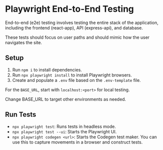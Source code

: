 # Playwright End-to-End Testing

End-to-end (e2e) testing involves testing the entire stack of the application, including the frontend (react-app), API (express-api), and database.

These tests should focus on user paths and should mimic how the user navigates the site.

## Setup

1. Run `npm i` to install dependencies.
2. Run `npx playwright install` to install Playwright browsers.
3. Create and populate a `.env` file based on the `.env-template` file.

For the `BASE_URL`, start with `localhost:<port>` for local testing.

Change BASE_URL to target other environments as needed.

## Run Tests

- `npx playwright test`: Runs tests in headless mode.
- `npx playwright test --ui`: Starts the Playwright UI.
- `npx playwright codegen <url>`: Starts the Codegen test maker. You can use this to capture movements in a browser and construct tests.
